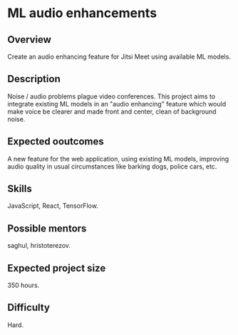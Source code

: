 # ML audio enhancements

## Overview

Create an audio enhancing feature for Jitsi Meet using available ML models.

## Description

Noise / audio problems plague video conferences. This project aims to integrate existing ML models in an
"audio enhancing" feature which would make voice be clearer and made front and center, clean of background
noise.

## Expected ooutcomes

A new feature for the web application, using existing ML models, improving audio quality in usual circumstances like
barking dogs, police cars, etc.

## Skills

JavaScript, React, TensorFlow.

## Possible mentors

saghul, hristoterezov.

## Expected project size

350 hours.

## Difficulty

Hard.
